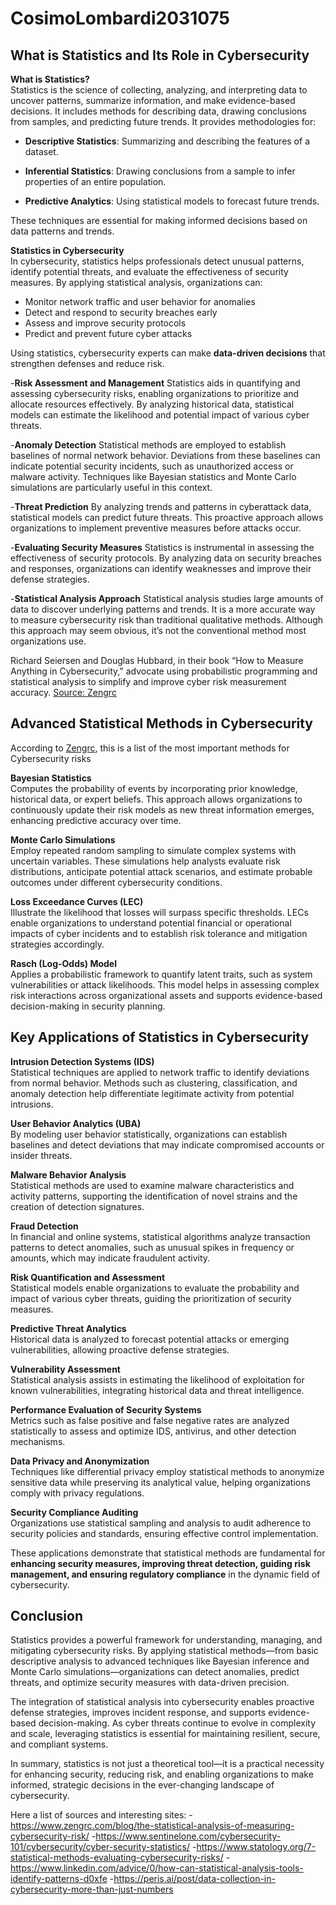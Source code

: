 # CosimoLombardi2031075
## What is Statistics and Its Role in Cybersecurity

**What is Statistics?**  
Statistics is the science of collecting, analyzing, and interpreting data to uncover patterns, summarize information, and make evidence-based decisions. It includes methods for describing data, drawing conclusions from samples, and predicting future trends.
It provides methodologies for:

- **Descriptive Statistics**: Summarizing and describing the features of a dataset.

- **Inferential Statistics**: Drawing conclusions from a sample to infer properties of an entire population.

- **Predictive Analytics**: Using statistical models to forecast future trends.

These techniques are essential for making informed decisions based on data patterns and trends.

**Statistics in Cybersecurity**  
In cybersecurity, statistics helps professionals detect unusual patterns, identify potential threats, and evaluate the effectiveness of security measures. By applying statistical analysis, organizations can:

- Monitor network traffic and user behavior for anomalies  
- Detect and respond to security breaches early  
- Assess and improve security protocols  
- Predict and prevent future cyber attacks  

Using statistics, cybersecurity experts can make **data-driven decisions** that strengthen defenses and reduce risk.

-**Risk Assessment and Management**
Statistics aids in quantifying and assessing cybersecurity risks, enabling organizations to prioritize and allocate resources effectively. By analyzing historical data, statistical models can estimate the likelihood and potential impact of various cyber threats.

-**Anomaly Detection**
Statistical methods are employed to establish baselines of normal network behavior. Deviations from these baselines can indicate potential security incidents, such as unauthorized access or malware activity. Techniques like Bayesian statistics and Monte Carlo simulations are particularly useful in this context.

-**Threat Prediction**
By analyzing trends and patterns in cyberattack data, statistical models can predict future threats. This proactive approach allows organizations to implement preventive measures before attacks occur.

-**Evaluating Security Measures**
Statistics is instrumental in assessing the effectiveness of security protocols. By analyzing data on security breaches and responses, organizations can identify weaknesses and improve their defense strategies.

-**Statistical Analysis Approach**
Statistical analysis studies large amounts of data to discover underlying patterns and trends. It is a more accurate way to measure cybersecurity risk than traditional qualitative methods. Although this approach may seem obvious, it’s not the conventional method most organizations use.

Richard Seiersen and Douglas Hubbard, in their book “How to Measure Anything in Cybersecurity,” advocate using probabilistic programming and statistical analysis to simplify and improve cyber risk measurement accuracy. [Source: Zengrc](https://www.zengrc.com/blog/the-statistical-analysis-of-measuring-cybersecurity-risk/)



## Advanced Statistical Methods in Cybersecurity

According to [Zengrc](https://www.zengrc.com/blog/the-statistical-analysis-of-measuring-cybersecurity-risk/), this is a list of the most important methods for Cybersecurity risks

**Bayesian Statistics**  
Computes the probability of events by incorporating prior knowledge, historical data, or expert beliefs. This approach allows organizations to continuously update their risk models as new threat information emerges, enhancing predictive accuracy over time.

**Monte Carlo Simulations**  
Employ repeated random sampling to simulate complex systems with uncertain variables. These simulations help analysts evaluate risk distributions, anticipate potential attack scenarios, and estimate probable outcomes under different cybersecurity conditions.

**Loss Exceedance Curves (LEC)**  
Illustrate the likelihood that losses will surpass specific thresholds. LECs enable organizations to understand potential financial or operational impacts of cyber incidents and to establish risk tolerance and mitigation strategies accordingly.

**Rasch (Log-Odds) Model**  
Applies a probabilistic framework to quantify latent traits, such as system vulnerabilities or attack likelihoods. This model helps in assessing complex risk interactions across organizational assets and supports evidence-based decision-making in security planning.

## Key Applications of Statistics in Cybersecurity

**Intrusion Detection Systems (IDS)**  
Statistical techniques are applied to network traffic to identify deviations from normal behavior. Methods such as clustering, classification, and anomaly detection help differentiate legitimate activity from potential intrusions.

**User Behavior Analytics (UBA)**  
By modeling user behavior statistically, organizations can establish baselines and detect deviations that may indicate compromised accounts or insider threats.

**Malware Behavior Analysis**  
Statistical methods are used to examine malware characteristics and activity patterns, supporting the identification of novel strains and the creation of detection signatures.

**Fraud Detection**  
In financial and online systems, statistical algorithms analyze transaction patterns to detect anomalies, such as unusual spikes in frequency or amounts, which may indicate fraudulent activity.

**Risk Quantification and Assessment**  
Statistical models enable organizations to evaluate the probability and impact of various cyber threats, guiding the prioritization of security measures.

**Predictive Threat Analytics**  
Historical data is analyzed to forecast potential attacks or emerging vulnerabilities, allowing proactive defense strategies.

**Vulnerability Assessment**  
Statistical analysis assists in estimating the likelihood of exploitation for known vulnerabilities, integrating historical data and threat intelligence.

**Performance Evaluation of Security Systems**  
Metrics such as false positive and false negative rates are analyzed statistically to assess and optimize IDS, antivirus, and other detection mechanisms.

**Data Privacy and Anonymization**  
Techniques like differential privacy employ statistical methods to anonymize sensitive data while preserving its analytical value, helping organizations comply with privacy regulations.

**Security Compliance Auditing**  
Organizations use statistical sampling and analysis to audit adherence to security policies and standards, ensuring effective control implementation.

These applications demonstrate that statistical methods are fundamental for **enhancing security measures, improving threat detection, guiding risk management, and ensuring regulatory compliance** in the dynamic field of cybersecurity.

## Conclusion

Statistics provides a powerful framework for understanding, managing, and mitigating cybersecurity risks. By applying statistical methods—from basic descriptive analysis to advanced techniques like Bayesian inference and Monte Carlo simulations—organizations can detect anomalies, predict threats, and optimize security measures with data-driven precision.

The integration of statistical analysis into cybersecurity enables proactive defense strategies, improves incident response, and supports evidence-based decision-making. As cyber threats continue to evolve in complexity and scale, leveraging statistics is essential for maintaining resilient, secure, and compliant systems.

In summary, statistics is not just a theoretical tool—it is a practical necessity for enhancing security, reducing risk, and enabling organizations to make informed, strategic decisions in the ever-changing landscape of cybersecurity.

Here a list of sources and interesting sites: 
-https://www.zengrc.com/blog/the-statistical-analysis-of-measuring-cybersecurity-risk/
-https://www.sentinelone.com/cybersecurity-101/cybersecurity/cyber-security-statistics/
-https://www.statology.org/7-statistical-methods-evaluating-cybersecurity-risks/
-https://www.linkedin.com/advice/0/how-can-statistical-analysis-tools-identify-patterns-d0xfe
-https://peris.ai/post/data-collection-in-cybersecurity-more-than-just-numbers













